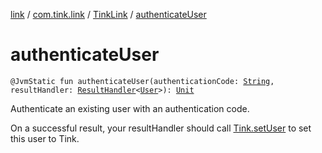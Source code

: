 [link](../../index.md) / [com.tink.link](../index.md) / [TinkLink](index.md) / [authenticateUser](./authenticate-user.md)

# authenticateUser

`@JvmStatic fun authenticateUser(authenticationCode: `[`String`](https://kotlinlang.org/api/latest/jvm/stdlib/kotlin/-string/index.html)`, resultHandler: `[`ResultHandler`](../../com.tink.service.handler/-result-handler/index.md)`<`[`User`](../../com.tink.service.authentication.user/-user/index.md)`>): `[`Unit`](https://kotlinlang.org/api/latest/jvm/stdlib/kotlin/-unit/index.html)

Authenticate an existing user with an authentication code.

On a successful result, your resultHandler should call [Tink.setUser](../../com.tink.core/-tink/set-user.md) to set this user to Tink.

